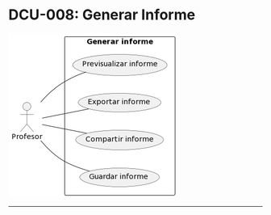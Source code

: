 # DCU-008: Generar Informe
![Texto Alternativo](https://github.com/TtheCrazyMeats/imagenes/blob/main/c%20generar%20informe.png)
****
